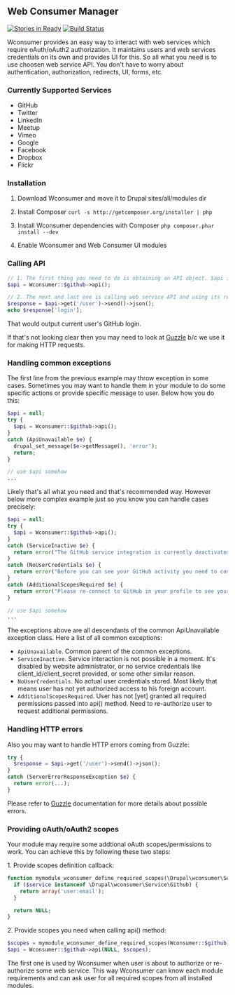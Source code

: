 ## Web Consumer Manager

[![Stories in Ready](https://badge.waffle.io/wconsumer/wconsumer.png)](http://waffle.io/wconsumer/wconsumer) [![Build Status](https://travis-ci.org/wconsumer/wconsumer.png)](https://travis-ci.org/wconsumer/wconsumer)

Wconsumer provides an easy way to interact with web services which require oAuth/oAuth2 authorization. It maintains
users and web services credentials on its own and provides UI for this. So all what you need is to use choosen
web service API. You don't have to worry about authentication, authorization, redirects, UI, forms, etc.

### Currently Supported Services
- GitHub
- Twitter
- LinkedIn
- Meetup
- Vimeo
- Google
- Facebook
- Dropbox
- Flickr


### Installation

1. Download Wconsumer and move it to Drupal sites/all/modules dir

1. Install Composer
`curl -s http://getcomposer.org/installer | php`

1. Install Wconsumer dependencies with Composer
`php composer.phar install --dev`

1. Enable Wconsumer and Web Consumer UI modules


### Calling API

```php
// 1. The first thing you need to do is obtaining an API object. $api is just a Guzzle\Http\Client instance.
$api = Wconsumer::$github->api();

// 2. The next and last one is calling web service API and using its results
$response = $api->get('/user')->send()->json();
echo $response['login'];
```

That would output current user's GitHub login.

If that's not looking clear then you may need to look at [Guzzle](https://github.com/guzzle/guzzle) b/c we use it
for making HTTP requests.


### Handling common exceptions

The first line from the previous example may throw exception in some cases. Sometimes you may want to handle them
in your module to do some specific actions or provide specific message to user. Below how you do this:

```php
$api = null;
try {
  $api = Wconsumer::$github->api();
}
catch (ApiUnavailable $e) {
  drupal_set_message($e->getMessage(), 'error');
  return;
}

// use $api somehow
...
```

Likely that's all what you need and that's recommended way. However below more complex example just so you know you
can handle cases precisely:

```php
$api = null;
try {
  $api = Wconsumer::$github->api();
}
catch (ServiceInactive $e) {
  return error("The GitHub service integration is currently deactivated by the website administrator");
}
catch (NoUserCredentials $e) {
  return error("Before you can see your GitHub activity you need to connect with GitHub in your profile");
}
catch (AdditionalScopesRequired $e) {
  return error("Please re-connect to GitHub in your profile to see your GitHub activity");
}

// use $api somehow
...
```

The exceptions above are all descendants of the common ApiUnavailable exception class. Here a list of all common
exceptions:

- `ApiUnavailable`. Common parent of the common exceptions.
- `ServiceInactive`. Service interaction is not possible in a moment. It's disabled by website administrator, or no service credentials like client_id/client_secret provided, or some other similar reason.
- `NoUserCredentials`. No actual user credentials stored. Most likely that means user has not yet authorized access to his foreign account.
- `AdditionalScopesRequired`. User has not [yet] granted all required permissions passed into api() method. Need to re-authorize user to request additional permissions.


### Handling HTTP errors

Also you may want to handle HTTP errors coming from Guzzle:
```php
try {
  $response = $api->get('/user')->send()->json();
}
catch (ServerErrorResponseException $e) {
  return error(...);
}
```
Please refer to [Guzzle](https://github.com/guzzle/guzzle) documentation for more details about possible errors.


### Providing oAuth/oAuth2 scopes

Your module may require some addtional oAuth scopes/permissions to work. You can achieve this by following
these two steps:

1\. Provide scopes definition callback:
```php
function mymodule_wconsumer_define_required_scopes(\Drupal\wconsumer\Service\Base $service) {
  if ($service instanceof \Drupal\wconsumer\Service\Github) {
    return array('user:email');
  }

  return NULL;
}
```

2\. Provide scopes you need when calling api() method:
```php
$scopes = mymodule_wconsumer_define_required_scopes(Wconsumer::$github);
$api = Wconsumer::$github->api(NULL, $scopes);
```

The first one is used by Wconsumer when user is about to authorize or re-authorize some web service. This way Wconsumer
can know each module requirements and can ask user for all required scopes from all installed modules.